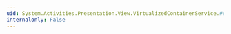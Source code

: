 ```yaml
---
uid: System.Activities.Presentation.View.VirtualizedContainerService.#ctor(System.Activities.Presentation.EditingContext)
internalonly: False
---
```

